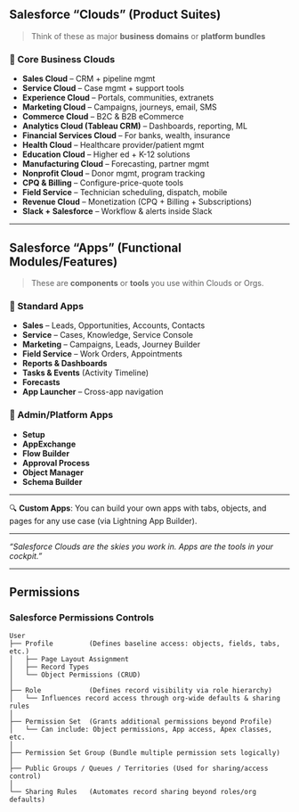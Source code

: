 



## **Salesforce “Clouds” (Product Suites)**

> Think of these as major **business domains** or **platform bundles**

### **🔧 Core Business Clouds**
- **Sales Cloud** – CRM + pipeline mgmt
- **Service Cloud** – Case mgmt + support tools
- **Experience Cloud** – Portals, communities, extranets
- **Marketing Cloud** – Campaigns, journeys, email, SMS
- **Commerce Cloud** – B2C & B2B eCommerce
- **Analytics Cloud (Tableau CRM)** – Dashboards, reporting, ML
- **Financial Services Cloud** – For banks, wealth, insurance
- **Health Cloud** – Healthcare provider/patient mgmt
- **Education Cloud** – Higher ed + K-12 solutions
- **Manufacturing Cloud** – Forecasting, partner mgmt
- **Nonprofit Cloud** – Donor mgmt, program tracking
- **CPQ & Billing** – Configure-price-quote tools
- **Field Service** – Technician scheduling, dispatch, mobile
- **Revenue Cloud** – Monetization (CPQ + Billing + Subscriptions)
- **Slack + Salesforce** – Workflow & alerts inside Slack
    

---

## **Salesforce “Apps” (Functional Modules/Features)**

> These are **components** or **tools** you use within Clouds or Orgs.

### **🧠 Standard Apps**
- **Sales** – Leads, Opportunities, Accounts, Contacts
- **Service** – Cases, Knowledge, Service Console
- **Marketing** – Campaigns, Leads, Journey Builder
- **Field Service** – Work Orders, Appointments
- **Reports & Dashboards**
- **Tasks & Events** (Activity Timeline)
- **Forecasts**
- **App Launcher** – Cross-app navigation

### **🧰 Admin/Platform Apps**
- **Setup**
- **AppExchange**
- **Flow Builder**
- **Approval Process**
- **Object Manager**
- **Schema Builder**
    
---

🔍 **Custom Apps**: You can build your own apps with tabs, objects, and pages for any use case (via Lightning App Builder).

---

_“Salesforce Clouds are the skies you work in. Apps are the tools in your cockpit.”_


---

## Permissions


### Salesforce Permissions Controls
```
User
├── Profile         (Defines baseline access: objects, fields, tabs, etc.)
│   ├── Page Layout Assignment
│   ├── Record Types
│   └── Object Permissions (CRUD)
│
├── Role            (Defines record visibility via role hierarchy)
│   └── Influences record access through org-wide defaults & sharing rules
│
├── Permission Set  (Grants additional permissions beyond Profile)
│   └── Can include: Object permissions, App access, Apex classes, etc.
│
├── Permission Set Group (Bundle multiple permission sets logically)
│
├── Public Groups / Queues / Territories (Used for sharing/access control)
│
└── Sharing Rules   (Automates record sharing beyond roles/org defaults)
```







